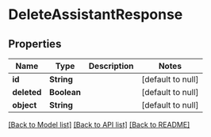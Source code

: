 # DeleteAssistantResponse
## Properties

| Name | Type | Description | Notes |
|------------ | ------------- | ------------- | -------------|
| **id** | **String** |  | [default to null] |
| **deleted** | **Boolean** |  | [default to null] |
| **object** | **String** |  | [default to null] |

[[Back to Model list]](../README.md#documentation-for-models) [[Back to API list]](../README.md#documentation-for-api-endpoints) [[Back to README]](../README.md)

